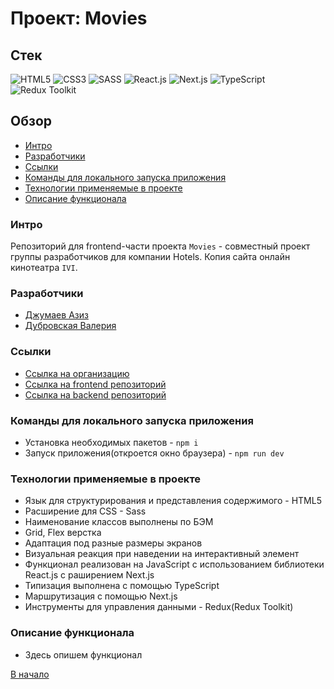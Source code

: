 # Проект: Movies

## Стек

![HTML5](https://img.shields.io/badge/-HTML5-4A4A4A?style=for-the-badge&logo=HTML5&logoColor=FF7600)
![CSS3](https://img.shields.io/badge/-CSS3-4A4A4A?style=for-the-badge&logo=CSS3&logoColor=5871CD)
![SASS](https://img.shields.io/badge/-Sass-4A4A4A?style=for-the-badge&logo=SASS&logoColor=EF9AEB)
![React.js](https://img.shields.io/badge/-React.js-4A4A4A?style=for-the-badge&logo=React&logoColor=73C6E5)
![Next.js](https://img.shields.io/badge/-Next.js-4A4A4A?style=for-the-badge&logo=Next.js&logoColor=ffffff)
![TypeScript](https://img.shields.io/badge/-TypeScript-4A4A4A?style=for-the-badge&logo=TypeScript&logoColor=4895DB)
![Redux Toolkit](https://img.shields.io/badge/-Redux%20Toolkit-4A4A4A?style=for-the-badge&logo=Redux&logoColor=9370DB)

## Обзор

- [Интро](#интро)
- [Разработчики](#разработчики)
- [Ссылки](#ссылки)
- [Команды для локального запуска приложения](#команды-для-локального-запуска-приложения)
- [Технологии применяемые в проекте](#технологии-применяемые-в-проекте)
- [Описание функционала](#описание-функционала)

### Интро

Репозиторий для frontend-части проекта `Movies` - совместный проект группы разработчиков для компании Hotels. Копия сайта онлайн кинотеатра `IVI`.

### Разработчики
- [Джумаев Азиз](https://github.com/AzizJP)
- [Дубровская Валерия]()

### Ссылки

- [Ссылка на организацию](https://github.com/hotels-group-project)
- [Ссылка на frontend репозиторий](https://github.com/hotels-group-project/movies-frontend)
- [Ссылка на backend репозиторий](https://github.com/hotels-group-project/movies-backend)

### Команды для локального запуска приложения

- Установка необходимых пакетов - `npm i`
- Запуск приложения(откроется окно браузера) - `npm run dev`

### Технологии применяемые в проекте

- Язык для структурирования и представления содержимого - HTML5
- Расширение для CSS - Sass
- Наименование классов выполнены по БЭМ
- Grid, Flex верстка
- Адаптация под разные размеры экранов
- Визуальная реакция при наведении на интерактивный элемент
- Функционал реализован на JavaScript с использованием библиотеки React.js c раширением Next.js
- Типизация выполнена с помощью TypeScript
- Маршрутизация с помощью Next.js
- Инструменты для управления данными - Redux(Redux Toolkit)

### Описание функционала

- Здесь опишем функционал

[В начало](#проект-movies)